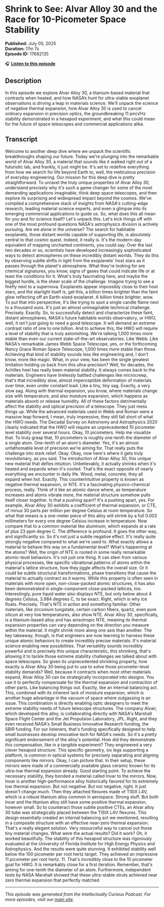 # Shrink to See: Alvar Alloy 30 and the Race for 10-Picometer Space Stability

**Published:** July 05, 2025  
**Duration:** 17m 7s  
**Episode ID:** 17692135

🎧 **[Listen to this episode](https://intellectuallycurious.buzzsprout.com/2529712/episodes/17692135-shrink-to-see-alvar-alloy-30-and-the-race-for-10-picometer-space-stability)**

## Description

In this episode we explore Alvar Alloy 30, a titanium-based material that contracts when heated, and how NASA’s hunt for ultra-stable exoplanet observations is driving a leap in materials science. We'll unpack the science of negative thermal expansion, how Alvar Alloy 30 is used to cancel ordinary expansion in precision optics, the groundbreaking 11 pm/√Hz stability demonstrated in a hexapod experiment, and what this could mean for the future of space telescopes and commercial applications alike.

## Transcript

Welcome to another deep dive where we unpack the scientific breakthroughs shaping our future. Today we're plunging into the remarkable world of Alvar Alloy 30, a material that sounds like it walked right out of a futuristic lab, and frankly, it just might be. It's set to redefine everything from how we search for life beyond Earth to, well, the meticulous precision of everyday engineering. Our mission for this deep dive is pretty straightforward. To unravel the truly unique properties of Alvar Alloy 30, understand precisely why it's such a game changer for some of the most demanding applications imaginable, think deep space telescopes, and then explore its surprising and widespread impact beyond the cosmos. We've compiled a comprehensive stack of insights from NASA's cutting-edge research, leading material science experts, and even a glimpse into its emerging commercial applications to guide us. So, what does this all mean for you and for science itself? Let's unpack this. Let's kick things off with one of the most profound questions NASA's astrophysics division is actively pursuing. Are we alone in the universe? The search for habitable exoplanets, those distant worlds capable of supporting life, is absolutely central to that cosmic quest. Indeed, it really is. It's the modern-day equivalent of mapping uncharted continents, you could say. Over the last two decades or so, scientists have developed increasingly sophisticated ways to detect atmospheres on these incredibly distant worlds. They do this by observing subtle shifts in light from the exoplanets' host stars as it passes through the planet's atmosphere. What they're looking for are chemical signatures, you know, signs of gases that could indicate life or at least the conditions for it. What's truly fascinating here, and maybe the biggest hurdle, is the sheer scale of the challenge. Imagine trying to see a firefly next to a supernova. Exoplanets appear impossibly close to their host stars, and the starlight itself is, get this, a billion times brighter than the faint glow reflecting off an Earth-sized exoplanet. A billion times brighter, wow. To put that into perspective, it's like trying to spot a single candle flame next to a thousand suns. It's just an almost unimaginable technical challenge. Precisely. Exactly. So, to successfully detect and characterize these faint, distant atmospheres, NASA's future habitable worlds observatory, or HWO, well, it isn't just going to need a good telescope. It will demand an extreme contrast ratio of one to one billion. And to achieve this, the HWO will require a level of stability that is truly astonishing. We're talking 1,000 times more stable than even our current state-of-the-art observatories. Like Webb. Like NASA's remarkable James Webb Space Telescope, yes, or the forthcoming Nancy Grace Roman Space Telescope, 1,000 times more stable than those. Achieving that kind of stability sounds less like engineering and, I don't know, more like magic. What, in your view, has been the single greatest limitation holding us back from this ultra-precision? Well, for decades, the Achilles heel has really been material stability. It always comes back to the materials. Engineers have tirelessly battled challenges like microcreep, that's that incredibly slow, almost imperceptible deformation of materials over time, even under constant load. Like a tiny, tiny sag. Exactly, a very slow sag. Along with thermal expansion, you know, where materials change size with temperature, and also moisture expansion, which happens as materials absorb or release humidity. All of these factors detrimentally affect the stability and optical precision of a telescope. They just mess things up. While the advanced materials used in Webb and Roman were a massive leap forward, I mean, truly impressive, they still fall short of what the HWO needs. The Decadal Survey on Astronomy and Astrophysics 2020 clearly indicated that the HWO will require an unprecedented 10 picometer level stability over several hours. Okay, 10 picometers. Help me visualize that. To truly grasp that, 10 picometers is roughly one-tenth the diameter of a single atom. One-tenth of an atom's diameter. Yes, it's an almost unfathomable level of precision we're aiming for. That really puts the challenge into stark relief. Okay. Okay, now here's where it gets truly revolutionary, as you said. The introduction of Alvar Alloy 30, this unique new material that defies intuition. Unbelievably, it actually shrinks when it's heated and expands when it's cooled. That's the exact opposite of nearly everything we encounter in daily life. Wood, metal, concrete, they all expand when hot. Exactly. This counterintuitive property is known as negative thermal expansion, or NTE. It's a fascinating physico-chemical process, really. Think of it like an atomic dance where, as temperature increases and atoms vibrate more, the material structure somehow pulls itself closer together. Is that a pushing apart? It's a pushing apart, yes. For example, Alvar Alloy 30 exhibits a coefficient of thermal expansion, or CTE, of minus 30 parts per million per degree Celsius at room temperature. So what that means is a one-meter piece of this alloy will shrink by a full 0.003 millimeters for every one degree Celsius increase in temperature. Now compare that to a common material like aluminum, which expands at a rate of plus 23 ppm degree C. The difference is profound. It goes the other way, and significantly so. So it's not just a subtle negative effect. It's really quite strongly negative compared to what we're used to. What exactly allows a material to behave this way on a fundamental level? What's happening at the atoms? Well, the origin of NTE is rooted in some really remarkable atomic-level behaviors. It's not just one thing. It can stem from various physical processes, like specific vibrational patterns of atoms within the material's lattice structure, how they jiggle affects the overall size. Or it could be subtle structural transformations, phase transitions that cause the material to actually contract as it warms. While this property is often seen in materials with more open, non-close-packed atomic structures, it has also been demonstrated in single-component close-packed lattices, too. Interestingly, pure liquid water also displays NTE, but only below about 4 degrees Celsius, 3.984 degrees C, to be exact. Right, which is why ice floats. Precisely. That's NTE in action and something familiar. Other materials, like zirconium tungstate, certain carbon fibers, quartz, even pure silicon at very low temperatures, also show NTE. Alvar Alloy 30, specifically, is a titanium-based alloy and has anisotropic NTE, meaning its thermal expansion properties can vary depending on the direction you measure within the material. It might shrink more along one axis than another. The key takeaway, though, is that engineers are now learning to harness these unique atomic behaviors to create incredibly precise materials. It's material science enabling new possibilities. That versatility sounds incredibly powerful and is precisely this unique characteristic, this shrinking, that's allowing it to tackle those extreme stability challenges we talked about with space telescopes. So given its unprecedented shrinking property, how exactly is Alvar Alloy 30 being put to use to solve those picometer-level stability demands? Well, because it contracts when most other materials expand, Alvar Alloy 30 can be strategically incorporated into designs. You use it to perfectly compensate for the thermal expansion and contraction of other parts. Like balancing things out. Exactly, like an internal balancing act. This, combined with its inherent lack of moisture expansion, which is another huge advantage in the vacuum of space where outgassing is an issue. This combination is directly enabling optic designers to meet the extreme stability needs of future telescope structures. The company Alvair, which developed this alloy, is collaborating directly with NASA's Marshall Space Flight Center and the Jet Propulsion Laboratory, JPL. Right, and they even received NASA's Small Business Innovative Research funding, the SBIR funding. For our listeners, that's funding specifically designed to help small businesses develop innovative tech for NASA's needs. So it's a pretty significant endorsement of the alloy's potential. How did they demonstrate this compensation, like in a tangible experiment? They engineered a very clever hexapod structure. This specific geometry, six legs supporting a platform, is common in optical systems for precisely separating and aligning components like mirrors. Okay, I can picture that. In their setup, these mirrors were made of a commercially available glass ceramic known for its ultra-low thermal expansion already. Good starting point. To achieve the necessary stability, they bonded a material called Invar to the mirrors. Now, Invar is another high-performance alloy historically favored for its extremely low thermal expansion. But not negative. But not negative, right. It just doesn't change much. Then they attached flexures made of TISIX L4V, which is a robust titanium alloy common in aerospace. Strong stuff. But both Invar and the titanium alloy still have some positive thermal expansion, however small. So to counteract those subtle positive CTEs, an Alvar alloy 30 tube was strategically placed between the TISIX L4V flexures. This design essentially created an internal balancing act we mentioned, resulting in a composite structure with an effective near-zero thermal expansion. That's a really elegant solution. Very resourceful way to cancel out those tiny material changes. What were the actual results? Did it work? Oh, it worked beautifully. The stability of this hexapod structure was rigorously evaluated at the University of Florida Institute for High Energy Physics and Astrophysics. And the results were quite stunning. It exhibited stability well below the 100 picometer per root hertz target. They achieved an impressive 11 picometer per root hertz. 11. That's incredibly close to the 10 picometer goal for HWO. It is remarkably close for a first iteration. Remember, that's aiming for one-tenth the diameter of an atom. Furthermore, independent tests by NASA Marshall showed that these ultra-stable struts achieved near zero thermal expansion that perfectly matched

---
*This episode was generated from the Intellectually Curious Podcast. For more episodes, visit our [main site](https://intellectuallycurious.buzzsprout.com).*
